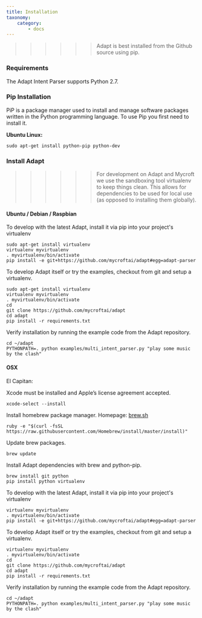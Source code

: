 ```yaml
---
title: Installation
taxonomy:
    category:
        - docs
---
```


>>>>>><p>Adapt is best installed from the Github source using pip.</p>

### Requirements

The Adapt Intent Parser supports Python 2.7.
 
### Pip Installation
PiP is a package manager used to install and manage software packages written in the Python programming language.  To use Pip you first need to install it.

**Ubuntu Linux:**
```
sudo apt-get install python-pip python-dev
```

### Install Adapt

>>>>>><p>For development on Adapt and Mycroft we use the sandboxing tool virtualenv to keep things clean. This allows for dependencies to be used for local use (as opposed to installing them globally).</p>

#### Ubuntu / Debian / Raspbian

To develop with the latest Adapt, install it via pip into your project's virtualenv

    sudo apt-get install virtualenv
    virtualenv myvirtualenv
    . myvirtualenv/bin/activate
    pip install -e git+https://github.com/mycroftai/adapt#egg=adapt-parser

To develop Adapt itself or try the examples, checkout from git and setup a virtualenv.

    sudo apt-get install virtualenv
    virtualenv myvirtualenv
    . myvirtualenv/bin/activate
    cd 
    git clone https://github.com/mycroftai/adapt
    cd adapt
    pip install -r requirements.txt


Verify installation by running the example code from the Adapt repository.

```
cd ~/adapt
PYTHONPATH=. python examples/multi_intent_parser.py "play some music by the clash"
```

#### OSX

El Capitan:

Xcode must be installed and Apple’s  license agreement accepted.
```
xcode-select --install
```

Install homebrew package manager. Homepage: [brew.sh](http://brew.sh)
```
ruby -e "$(curl -fsSL https://raw.githubusercontent.com/Homebrew/install/master/install)"
```

Update brew packages.
```
brew update
```

Install Adapt dependencies with brew and python-pip.
```
brew install git python
pip install python virtualenv
```

To develop with the latest Adapt, install it via pip into your project's virtualenv

    virtualenv myvirtualenv
    . myvirtualenv/bin/activate
    pip install -e git+https://github.com/mycroftai/adapt#egg=adapt-parser

To develop Adapt itself or try the examples, checkout from git and setup a virtualenv.

    virtualenv myvirtualenv
    . myvirtualenv/bin/activate
    cd 
    git clone https://github.com/mycroftai/adapt
    cd adapt
    pip install -r requirements.txt


Verify installation by running the example code from the Adapt repository.
```
cd ~/adapt
PYTHONPATH=. python examples/multi_intent_parser.py "play some music by the clash"
```

